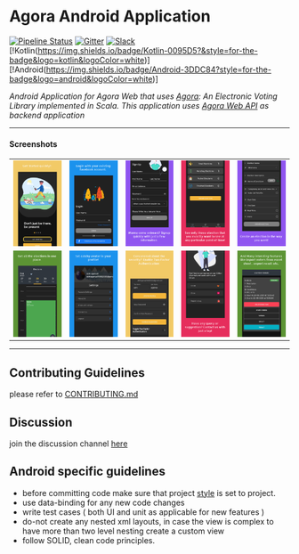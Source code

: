 # Agora Android Application

[![Pipeline Status](https://gitlab.com/aossie/agora-android/badges/develop/pipeline.svg)](https://gitlab.com/aossie/agora-android/-/commits/develop)
[![Gitter](https://img.shields.io/badge/chat-on%20gitter-ff006f.svg?style=flat-square)](https://gitter.im/AOSSIE/Agora-Android)
[![Slack](https://img.shields.io/badge/Slack-4A154B?style=for-the-badge&logo=slack&logoColor=white)](https://join.slack.com/share/zt-tqyj51vr-gkNHH3HJm9SZ6yrvhsWWdg)
[!Kotlin(https://img.shields.io/badge/Kotlin-0095D5?&style=for-the-badge&logo=kotlin&logoColor=white)]
[!Android(https://img.shields.io/badge/Android-3DDC84?style=for-the-badge&logo=android&logoColor=white)]


_Android Application for Agora Web that uses [Agora](https://gitlab.com/aossie/Agora/): An Electronic Voting Library implemented in Scala. This application uses [Agora Web API](https://gitlab.com/aossie/Agora-Web) as backend application_

---

#### Screenshots

<table>
    <tr>
     <td><kbd><img src="./Screenshots/GETSTARTED.jpg"></kbd></td>
     <td><kbd><img src="./Screenshots/LOGIN.jpg"></kbd></td>
     <td><kbd><img src="./Screenshots/SIGNUP.jpg"></kbd></td>
     <td><kbd><img src="./Screenshots/DASHBOARD.jpg"></kbd></td>
     <td><kbd><img src="./Screenshots/CREATE.jpg"></kbd></td>
     <tr> 
      <td><kbd><img src="./Screenshots/CALENDER.jpg"></kbd></td>
      <td><kbd><img src="./Screenshots/SETTINGS.jpg"></kbd></td>
      <td><kbd><img src="./Screenshots/PROFILE.jpg"></kbd></td>
      <td><kbd><img src="./Screenshots/CONTACT.jpg"></kbd></td>
      <td><kbd><img src="./Screenshots/DETAIL.jpg"></kbd></td>
    </tr>
  </table>

---

## Contributing Guidelines
please refer to [CONTRIBUTING.md](https://gitlab.com/aossie/agora-android/-/blob/develop/CONTRIBUTING.md)

## Discussion 
join the discussion channel [here](https://gitter.im/AOSSIE/Agora-Android)

## Android specific guidelines
- before committing code make sure that project [style](https://developer.android.com/studio/intro#style_and_formatting) is set to project.
- use data-binding for any new code changes
- write test cases ( both UI and unit as applicable for new features )
- do-not create any nested xml layouts, in case the view is complex to have more than two level nesting create a custom view
- follow SOLID, clean code principles. 
